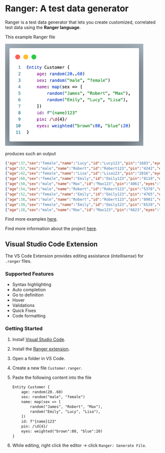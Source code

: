 # Ranger: A test data generator

Ranger is a test data generator that lets you create customized, correlated test data using the  **Ranger language**.

This example Ranger file

<!-- markdownlint-disable MD033 -->
<img src="https://raw.githubusercontent.com/ben5311/ranger2/main/images/example.png" alt="Example Ranger file" width="450"/>

produces such an output

```json
{"age":37,"sex":"female","name":"Lucy","id":"Lucy123","pin":"1683","eyes":"brown"}
{"age":57,"sex":"male","name":"Robert","id":"Robert123","pin":"4242","eyes":"brown"}
{"age":42,"sex":"female","name":"Lisa","id":"Lisa123","pin":"2016","eyes":"brown"}
{"age":60,"sex":"female","name":"Emily","id":"Emily123","pin":"8119","eyes":"brown"}
{"age":50,"sex":"male","name":"Max","id":"Max123","pin":"4061","eyes":"brown"}
{"age":54,"sex":"male","name":"Robert","id":"Robert123","pin":"5378","eyes":"brown"}
{"age":52,"sex":"female","name":"Emily","id":"Emily123","pin":"4765","eyes":"brown"}
{"age":38,"sex":"male","name":"Robert","id":"Robert123","pin":"8901","eyes":"brown"}
{"age":39,"sex":"female","name":"Emily","id":"Emily123","pin":"6529","eyes":"blue"}
{"age":28,"sex":"male","name":"Max","id":"Max123","pin":"6623","eyes":"brown"}
```

Find more examples [here](https://github.com/ben5311/ranger2/tree/main/examples).

Find more information about the project [here](https://github.com/ben5311/ranger2#readme).

## Visual Studio Code Extension

The VS Code Extension provides editing assistance (*Intellisense*) for `.ranger` files.

### Supported Features

* Syntax highlighting
* Auto completion
* Go to definition
* Hover
* Validations
* Quick Fixes
* Code formatting

### Getting Started

1. Install [Visual Studio Code](https://code.visualstudio.com/).
2. Install the [Ranger extension](https://marketplace.visualstudio.com/items?itemName=bheimann.ranger-vscode).
3. Open a folder in VS Code.
4. Create a new file `Customer.ranger`.
5. Paste the following content into the file

    ```ranger
    Entity Customer {
        age: random(20..60)
        sex: random("male", "female")
        name: map(sex => [
            random("James", "Robert", "Max"),
            random("Emily", "Lucy", "Lisa"),
        ])
        id: f"{name}123"
        pin: /\d{4}/
        eyes: weighted("brown":80, "blue":20)
    }
    ```

6. While editing, right click the editor -> click `Ranger: Generate File`.
